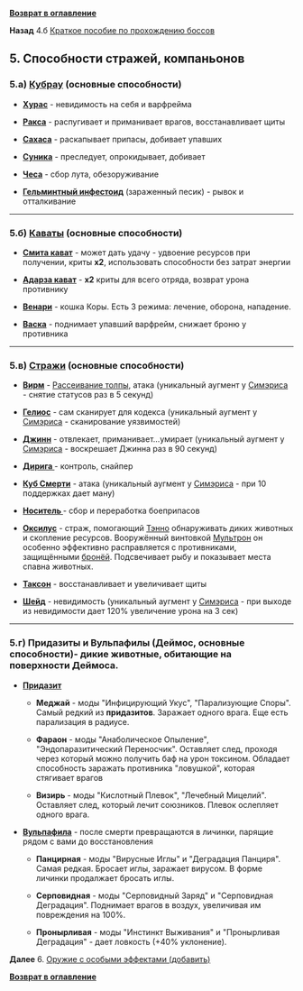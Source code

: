 **[Возврат в оглавление](index.md)**

**Назад** 4.б [Краткое пособие по прохождению боссов](04_b.md)


## **5. Способности стражей, компаньонов**


### 5.а) **[Кубрау](https://warframe.fandom.com/ru/wiki/%D0%9A%D1%83%D0%B1%D1%80%D0%B0%D1%83)** (основные способности)

- **[Хурас](https://warframe.fandom.com/ru/wiki/%D0%A5%D1%83%D1%80%D0%B0%D1%81_%D0%9A%D1%83%D0%B1%D1%80%D0%B0%D1%83)**		- невидимость на себя и варфрейма

- **[Ракса](https://warframe.fandom.com/ru/wiki/%D0%A0%D0%B0%D0%BA%D1%81%D0%B0_%D0%9A%D1%83%D0%B1%D1%80%D0%B0%D1%83)**		- распугивает и приманивает врагов, восстанавливает щиты

- **[Сахаса](https://warframe.fandom.com/ru/wiki/%D0%A1%D0%B0%D1%85%D0%B0%D1%81%D0%B0_%D0%9A%D1%83%D0%B1%D1%80%D0%B0%D1%83)**		- раскапывает припасы, добивает упавших

- **[Суника](https://warframe.fandom.com/ru/wiki/%D0%A1%D1%83%D0%BD%D0%B8%D0%BA%D0%B0_%D0%9A%D1%83%D0%B1%D1%80%D0%B0%D1%83)**		- преследует, опрокидывает, добивает

- **[Чеса](https://warframe.fandom.com/ru/wiki/%D0%A7%D0%B5%D1%81%D0%B0_%D0%9A%D1%83%D0%B1%D1%80%D0%B0%D1%83)**			- сбор лута, обезоруживание

- **[Гельминтный инфестоид](https://warframe.fandom.com/ru/wiki/%D0%93%D0%B5%D0%BB%D1%8C%D0%BC%D0%B8%D0%BD%D1%82%D0%BD%D1%8B%D0%B9_%D0%98%D0%BD%D1%84%D0%B5%D1%81%D1%82%D0%BE%D0%B8%D0%B4)** (зараженный песик) - рывок и отталкивание

***

### 5.б) **[Каваты](https://warframe.fandom.com/ru/wiki/%D0%9A%D0%B0%D0%B2%D0%B0%D1%82)** (основные способности)

- **[Смита кават](https://warframe.fandom.com/ru/wiki/%D0%A1%D0%BC%D0%B8%D1%82%D0%B0_%D0%9A%D0%B0%D0%B2%D0%B0%D1%82)** 	- может дать удачу - удвоение ресурсов при получении, криты **x2**, использовать способности без затрат энергии

- **[Адарза кават](https://warframe.fandom.com/ru/wiki/%D0%90%D0%B4%D0%B0%D1%80%D0%B7%D0%B0_%D0%9A%D0%B0%D0%B2%D0%B0%D1%82)** 	- **x2** криты для всего отряда, возврат урона противнику

- **[Венари](https://warframe.fandom.com/ru/wiki/%D0%92%D0%B5%D0%BD%D0%B0%D1%80%D0%B8)** - кошка Коры. Есть 3 режима: лечение, оборона, нападение.

- **[Васка](https://warframe.fandom.com/ru/wiki/%D0%92%D0%B0%D1%81%D0%BA%D0%B0_%D0%9A%D0%B0%D0%B2%D0%B0%D1%82)**		- поднимает упавший варфрейм, снижает броню у противника	

***

### 5.в) **[Стражи](https://warframe.fandom.com/ru/wiki/%D0%A1%D1%82%D1%80%D0%B0%D0%B6%D0%B8)** (основные способности)

- **[Вирм](https://warframe.fandom.com/ru/wiki/%D0%92%D0%B8%D1%80%D0%BC)** - [Рассеивание толпы](https://warframe.fandom.com/ru/wiki/%D0%A0%D0%B0%D1%81%D1%81%D0%B5%D0%B8%D0%B2%D0%B0%D0%BD%D0%B8%D0%B5_%D0%A2%D0%BE%D0%BB%D0%BF%D1%8B), атака (уникальный аугмент у [Симэриса](https://warframe.fandom.com/ru/wiki/%D0%A6%D0%B5%D1%84%D0%B0%D0%BB%D0%BE%D0%BD_%D0%A1%D0%B8%D0%BC%D1%8D%D1%80%D0%B8%D1%81) - снятие статусов раз в 5 секунд)

- **[Гелиос](https://warframe.fandom.com/ru/wiki/%D0%93%D0%B5%D0%BB%D0%B8%D0%BE%D1%81)** - сам сканирует для кодекса (уникальный аугмент у [Симэриса](https://warframe.fandom.com/ru/wiki/%D0%A6%D0%B5%D1%84%D0%B0%D0%BB%D0%BE%D0%BD_%D0%A1%D0%B8%D0%BC%D1%8D%D1%80%D0%B8%D1%81) - сканирование уязвимостей)

- **[Джинн](https://warframe.fandom.com/ru/wiki/%D0%94%D0%B6%D0%B8%D0%BD%D0%BD)** - отвлекает, приманивает...умирает (уникальный аугмент у [Симэриса](https://warframe.fandom.com/ru/wiki/%D0%A6%D0%B5%D1%84%D0%B0%D0%BB%D0%BE%D0%BD_%D0%A1%D0%B8%D0%BC%D1%8D%D1%80%D0%B8%D1%81) - воскрешает Джинна раз в 90 секунд)

- **[Дирига ](https://warframe.fandom.com/ru/wiki/%D0%94%D0%B8%D1%80%D0%B8%D0%B3%D0%B0)** - контроль, снайпер

- **[Куб Смерти](https://warframe.fandom.com/ru/wiki/%D0%9A%D1%83%D0%B1_%D0%A1%D0%BC%D0%B5%D1%80%D1%82%D0%B8)**	- атака (уникальный аугмент у [Симэриса](https://warframe.fandom.com/ru/wiki/%D0%A6%D0%B5%D1%84%D0%B0%D0%BB%D0%BE%D0%BD_%D0%A1%D0%B8%D0%BC%D1%8D%D1%80%D0%B8%D1%81) - при 10 поддержках дает ману)

- **[Носитель ](https://warframe.fandom.com/ru/wiki/%D0%9D%D0%BE%D1%81%D0%B8%D1%82%D0%B5%D0%BB%D1%8C)** - сбор и переработка боеприпасов

- **[Оксилус](https://warframe.fandom.com/ru/wiki/%D0%9E%D0%BA%D1%81%D0%B8%D0%BB%D1%83%D1%81)** - cтраж, помогающий [Тэнно](https://warframe.fandom.com/ru/wiki/%D0%A2%D1%8D%D0%BD%D0%BD%D0%BE) обнаруживать диких животных и скопление ресурсов. Вооружённый винтовкой [Мультрон](https://warframe.fandom.com/ru/wiki/%D0%9C%D1%83%D0%BB%D1%8C%D1%82%D1%80%D0%BE%D0%BD) он особенно эффективно расправляется с противниками, защищёнными [бронёй](https://warframe.fandom.com/ru/wiki/%D0%91%D1%80%D0%BE%D0%BD%D1%8F). Подсвечивает рыбу и показывает места спавна животных.

- **[Таксон](https://warframe.fandom.com/ru/wiki/%D0%A2%D0%B0%D0%BA%D1%81%D0%BE%D0%BD)** - восстанавливает и увеличивает щиты

- **[Шейд](https://warframe.fandom.com/ru/wiki/%D0%A8%D0%B5%D0%B9%D0%B4)** - невидимость (уникальный аугмент у [Симэриса](https://warframe.fandom.com/ru/wiki/%D0%A6%D0%B5%D1%84%D0%B0%D0%BB%D0%BE%D0%BD_%D0%A1%D0%B8%D0%BC%D1%8D%D1%80%D0%B8%D1%81) - при выходе из невидимости дает 120% увеличение урона на 3 сек)

***

### 5.г) **Придазиты и Вульпафилы** (Деймос, основные способности)- дикие животные, обитающие на поверхности Деймоса.

* [**Придазит**](https://warframe.fandom.com/ru/wiki/%D0%9F%D1%80%D0%B8%D0%B4%D0%B0%D0%B7%D0%B8%D1%82) 

	- **Меджай** - моды "Инфицирующий Укус", "Парализующие Споры". Самый редкий из **придазитов**. Заражает одного врага. Еще есть парализация в радиусе.

	- **Фараон** - моды "Анаболическое Опыление", "Эндопаразитический Переносчик". Оставляет след, проходя через который можно получить баф на урон токсином. Обладает способность заражать противника "ловушкой", которая стягивает врагов

	- **Визирь** - моды "Кислотный Плевок", "Лечебный Мицелий". Оставляет след, который лечит союзников. Плевок ослепляет одного врага.

* [**Вульпафила**](https://warframe.fandom.com/ru/wiki/%D0%92%D1%83%D0%BB%D1%8C%D0%BF%D0%B0%D1%84%D0%B8%D0%BB%D0%B0) - после смерти превращаются в личинки, парящие рядом с вами до восстановления

	- **Панцирная** - моды "Вирусные Иглы" и "Деградация Панциря". Самая редкая. Бросает иглы, заражает вирусом. В форме личинки продалжает бросать иглы.

	- **Серповидная** - моды "Серповидный Заряд" и "Серповидная Деградация". Поднимает врагов в воздух, увеличивая им повреждения на 100%. 

	- **Пронырливая** - моды "Инстинкт Выживания" и "Пронырливая Деградация" - дает ловкость (+40% уклонение). 

**Далее** 6. [Оружие с особыми эффектами (добавить)](06.md)

**[Возврат в оглавление](index.md)**
